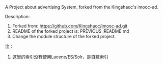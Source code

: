 A Project about advertising System, forked from the Kingshaoc's imooc-ad.

Description:
1. Forked from: https://github.com/Kingshaoc/imooc-ad.git 
2. README of the forked project is: PREVIOUS_README.md
3. Change the module structure of the forked project.


注：
1. 这里的索引没有使用Lucene/ES/Solr，是自建索引